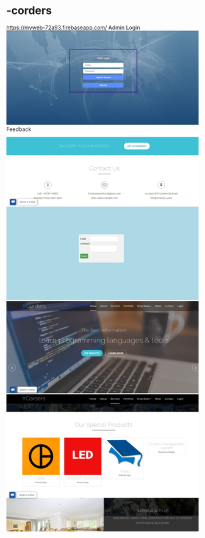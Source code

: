 # -corders
https://myweb-72a93.firebaseapp.com/
Admin Login
<img src="img/img1.jpeg">
Feedback
<img src="img/img2.jpeg">
<img src="img/img3.jpeg">
<img src="img/img4.jpeg">
<img src="img/img5.jpeg">

